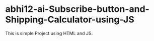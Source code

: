 # abhi12-ai-Subscribe-button-and-Shipping-Calculator-using-JS
This is simple Project using HTML and JS.
